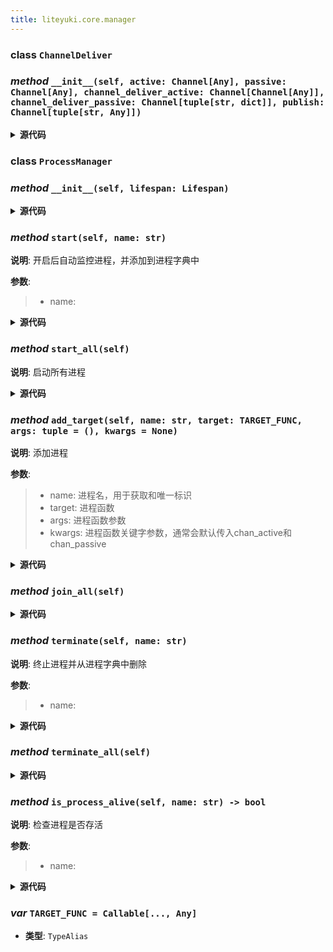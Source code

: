 ```yaml
---
title: liteyuki.core.manager
---
```

### **class** `ChannelDeliver`
### *method* `__init__(self, active: Channel[Any], passive: Channel[Any], channel_deliver_active: Channel[Channel[Any]], channel_deliver_passive: Channel[tuple[str, dict]], publish: Channel[tuple[str, Any]])`


<details>
<summary> <b>源代码</b> </summary>

```python
def __init__(self, active: Channel[Any], passive: Channel[Any], channel_deliver_active: Channel[Channel[Any]], channel_deliver_passive: Channel[tuple[str, dict]], publish: Channel[tuple[str, Any]]):
    self.active = active
    self.passive = passive
    self.channel_deliver_active = channel_deliver_active
    self.channel_deliver_passive = channel_deliver_passive
    self.publish = publish
```
</details>

### **class** `ProcessManager`
### *method* `__init__(self, lifespan: Lifespan)`


<details>
<summary> <b>源代码</b> </summary>

```python
def __init__(self, lifespan: 'Lifespan'):
    self.lifespan = lifespan
    self.targets: dict[str, tuple[Callable, tuple, dict]] = {}
    self.processes: dict[str, Process] = {}
```
</details>

### *method* `start(self, name: str)`



**说明**: 开启后自动监控进程，并添加到进程字典中

**参数**:
> - name:   


<details>
<summary> <b>源代码</b> </summary>

```python
def start(self, name: str):
    """
        开启后自动监控进程，并添加到进程字典中
        Args:
            name:
        Returns:

        """
    if name not in self.targets:
        raise KeyError(f'Process {name} not found.')
    chan_active = get_channel(f'{name}-active')

    def _start_process():
        process = Process(target=self.targets[name][0], args=self.targets[name][1], kwargs=self.targets[name][2], daemon=True)
        self.processes[name] = process
        process.start()
    _start_process()
    while True:
        data = chan_active.receive()
        if data == 0:
            logger.info(f'Stopping process {name}')
            self.lifespan.before_process_shutdown()
            self.terminate(name)
            break
        elif data == 1:
            logger.info(f'Restarting process {name}')
            self.lifespan.before_process_shutdown()
            self.lifespan.before_process_restart()
            self.terminate(name)
            _start_process()
            continue
        else:
            logger.warning('Unknown data received, ignored.')
```
</details>

### *method* `start_all(self)`



**说明**: 启动所有进程


<details>
<summary> <b>源代码</b> </summary>

```python
def start_all(self):
    """
        启动所有进程
        """
    for name in self.targets:
        threading.Thread(target=self.start, args=(name,), daemon=True).start()
```
</details>

### *method* `add_target(self, name: str, target: TARGET_FUNC, args: tuple = (), kwargs = None)`



**说明**: 添加进程

**参数**:
> - name: 进程名，用于获取和唯一标识  
> - target: 进程函数  
> - args: 进程函数参数  
> - kwargs: 进程函数关键字参数，通常会默认传入chan_active和chan_passive  


<details>
<summary> <b>源代码</b> </summary>

```python
def add_target(self, name: str, target: TARGET_FUNC, args: tuple=(), kwargs=None):
    """
        添加进程
        Args:
            name: 进程名，用于获取和唯一标识
            target: 进程函数
            args: 进程函数参数
            kwargs: 进程函数关键字参数，通常会默认传入chan_active和chan_passive
        """
    if kwargs is None:
        kwargs = {}
    chan_active: Channel = Channel(_id=f'{name}-active')
    chan_passive: Channel = Channel(_id=f'{name}-passive')
    channel_deliver = ChannelDeliver(active=chan_active, passive=chan_passive, channel_deliver_active=channel_deliver_active_channel, channel_deliver_passive=channel_deliver_passive_channel, publish=publish_channel)
    self.targets[name] = (_delivery_channel_wrapper, (target, channel_deliver, shared_memory, *args), kwargs)
    set_channels({f'{name}-active': chan_active, f'{name}-passive': chan_passive})
```
</details>

### *method* `join_all(self)`


<details>
<summary> <b>源代码</b> </summary>

```python
def join_all(self):
    for name, process in self.targets:
        process.join()
```
</details>

### *method* `terminate(self, name: str)`



**说明**: 终止进程并从进程字典中删除

**参数**:
> - name:   


<details>
<summary> <b>源代码</b> </summary>

```python
def terminate(self, name: str):
    """
        终止进程并从进程字典中删除
        Args:
            name:

        Returns:

        """
    if name not in self.processes:
        logger.warning(f'Process {name} not found.')
        return
    process = self.processes[name]
    process.terminate()
    process.join(TIMEOUT)
    if process.is_alive():
        process.kill()
    logger.success(f'Process {name} terminated.')
```
</details>

### *method* `terminate_all(self)`


<details>
<summary> <b>源代码</b> </summary>

```python
def terminate_all(self):
    for name in self.targets:
        self.terminate(name)
```
</details>

### *method* `is_process_alive(self, name: str) -> bool`



**说明**: 检查进程是否存活

**参数**:
> - name:   


<details>
<summary> <b>源代码</b> </summary>

```python
def is_process_alive(self, name: str) -> bool:
    """
        检查进程是否存活
        Args:
            name:

        Returns:

        """
    if name not in self.targets:
        logger.warning(f'Process {name} not found.')
    return self.processes[name].is_alive()
```
</details>

### ***var*** `TARGET_FUNC = Callable[..., Any]`

- **类型**: `TypeAlias`

